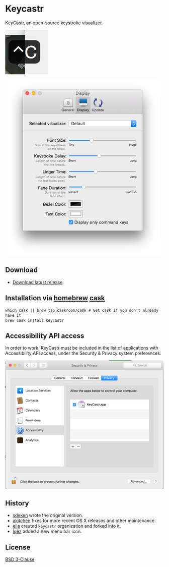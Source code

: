 # Keycastr

KeyCastr, an open-source keystroke visualizer.

![preview](assets/preview.png)

![display preferences](assets/preferences.png)

## Download

 - [Download latest release](https://github.com/keycastr/keycastr/releases)

## Installation via [homebrew](http://brew.sh/) [cask](https://github.com/caskroom/homebrew-cask)

```console
which cask || brew tap caskroom/cask # Get cask if you don't already have it
brew cask install keycastr
```
## Accessibility API access

In order to work, KeyCastr must be included in the list of applications with Accessibility API access, under the Security & Privacy system preferences.

![accessibility](assets/accessibility.png)

## History

 - [sdeken](https://github.com/sdeken/keycastr) wrote the original version.
 - [akitchen](https://github.com/akitchen/keycastr) fixes for more recent OS X releases and other maintenance.
 - [elia](https://github.com/elia/keycastr) created `keycastr` organization and forked into it.
 - [lqez](https://github.com/lqez/keycastr) added a new menu bar icon.


## License

[BSD 3-Clause](https://opensource.org/licenses/BSD-3-Clause)
